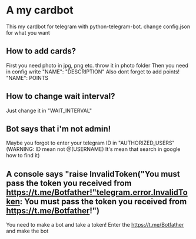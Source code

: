 # A my cardbot
This my cardbot for telegram with python-telegram-bot. change config.json for what you want
## How to add cards?
First you need photo in jpg, png etc. throw it in photo folder
Then you need in config write   "NAME": "DESCRIPTION"
Also dont forget to add points! "NAME": POINTS

## How to change wait interval?
Just change it in "WAIT_INTERVAL"

## Bot says that i'm not admin!
Maybe you forgot to enter your telegram ID in "AUTHORIZED_USERS"
(WARNING: ID mean not @(USERNAME) It's mean that search in google how to find it)

## A console says "raise InvalidToken("You must pass the token you received from https://t.me/Botfather!"telegram.error.InvalidToken: You must pass the token you received from https://t.me/Botfather!")
You need to make a bot and take a token! Enter the https://t.me/Botfather and make the bot
